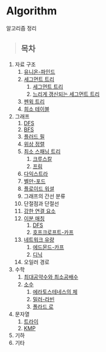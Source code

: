 # Algorithm
알고리즘 정리

> ## 목차
1. 자료 구조
	1. [유니온-파인드](./Data%20Structure/UnionFind)
	2. [세그먼트 트리](.Data%20Structure/SegmentTree)
		1. [세그먼트 트리](./Data%20Structure/SegmentTree/SegmentTree)
		2. [느리게 갱신되는 세그먼트 트리](./Data%20Structure/SegmentTree/SegmentTree(Lazy%20Propagation))
	3. [펜윅 트리](./Data%20Structure/FenwickTree)
	4. [희소 테이블](./Data%20Structure/SparseTable)
2. 그래프
	1. [DFS](./Graph/DFS)
	2. [BFS](./Graph/BFS)
	3. [플러드 필](./Graph/FloodFill)
	4. [위상 정렬](./Graph/TopologicalSort)
	5. [최소 스패닝 트리](./Graph/MST)  
	  	1. [크루스칼](./Graph/MST/Kruskal)  
	  	2. [프림](./Graph/MST/Prim)
	6. [다익스트라](./Graph/Dijkstra)
	7. [벨만-포드](./Graph/Bellam-Ford)
	8. [플로이드 워셜](./Graph/FloydWarshall)
	9. 그래프의 간선 분류
	10. 단절점과 단절선
	11. [강한 연결 요소](./Graph/SCC)
	12. [이분 매칭](./Graph/BipartiteMatching)
	  	1. [DFS](./Graph/BipartiteMatching/DFS)  
		  2. [호프크로프트-카프](./Graph/BipartiteMatching/Hopcroft-Karp)
	13. [네트워크 유량](./Graph/NetworkFlow)
	  	1. [에드몬드-카프](./Graph/NetworkFlow/Edmonds-Karf)  
		  2. [디닉](./Graph/NetworkFlow/Dinic)
	14. 오일러 경로
3. 수학  
	1. [최대공약수와 최소공배수](./Math/GCD%2C%20LCM)  
	2. [소수](./Math/Prime%20Number)  
	  	1. [에라토스테네스의 체](./Math/Prime%20Number/Sieve%20of%20Eratosthenes)  
	  	2. [밀러-라빈](./Math/Prime%20Number/Miller-Rabin)
	  	3. [폴라드 로](./Math/Prime%20Number/Pollard's%20Rho)
5. 문자열  
	1. [트라이](./String/Trie) 
	2. [KMP](./String/KMP)
6. 기하
7. 기타
